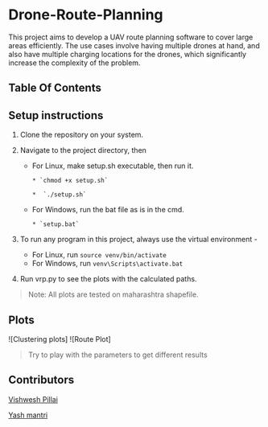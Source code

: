# Drone-Route-Planning

This project aims to develop a UAV route planning software to cover large areas efficiently. The use cases involve having multiple drones at hand, and also have multiple charging locations for the drones, which significantly increase the complexity of the problem.

## Table Of Contents

## Setup instructions

1. Clone the repository on your system.

2. Navigate to the project directory, then
    - For Linux, make setup.sh executable, then run it.
   
          * `chmod +x setup.sh`

          *  `./setup.sh`
    - For Windows, run the bat file as is in the cmd.
    
          * `setup.bat`

3. To run any program in this project, always use the virtual environment -
    - For Linux, run `source venv/bin/activate` 
    - For Windows, run `venv\Scripts\activate.bat`

4. Run vrp.py to see the plots with the calculated paths. 

> Note: All plots are tested on maharashtra shapefile.

## Plots
![Clustering plots] 
![Route Plot]

> Try to play with the parameters to get different results

## Contributors

[Vishwesh Pillai](https://github.com/theViz343)

[Yash mantri](https://github.com/yashm1)
